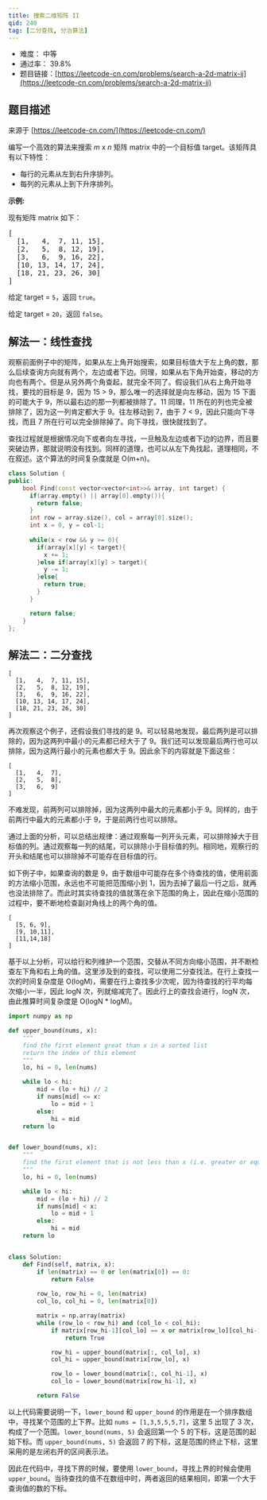 ```yaml
---
title: 搜索二维矩阵 II
qid: 240
tag: [二分查找, 分治算法]
---
```


- 难度： 中等
- 通过率： 39.8%
- 题目链接：[https://leetcode-cn.com/problems/search-a-2d-matrix-ii](https://leetcode-cn.com/problems/search-a-2d-matrix-ii)


## 题目描述

来源于 [https://leetcode-cn.com/](https://leetcode-cn.com/)

<p>编写一个高效的算法来搜索&nbsp;<em>m</em>&nbsp;x&nbsp;<em>n</em>&nbsp;矩阵 matrix 中的一个目标值 target。该矩阵具有以下特性：</p>

<ul>
	<li>每行的元素从左到右升序排列。</li>
	<li>每列的元素从上到下升序排列。</li>
</ul>

<p><strong>示例:</strong></p>

<p>现有矩阵 matrix 如下：</p>

<pre>[
  [1,   4,  7, 11, 15],
  [2,   5,  8, 12, 19],
  [3,   6,  9, 16, 22],
  [10, 13, 14, 17, 24],
  [18, 21, 23, 26, 30]
]
</pre>

<p>给定 target&nbsp;=&nbsp;<code>5</code>，返回&nbsp;<code>true</code>。</p>

<p>给定&nbsp;target&nbsp;=&nbsp;<code>20</code>，返回&nbsp;<code>false</code>。</p>



## 解法一：线性查找

观察前面例子中的矩阵，如果从左上角开始搜索，如果目标值大于左上角的数，那么后续查询方向就有两个，左边或者下边。同理，如果从右下角开始查，移动的方向也有两个。但是从另外两个角查起，就完全不同了。假设我们从右上角开始寻找，要找的目标是 9，因为 15 > 9，那么唯一的选择就是向左移动，因为 15 下面的可能大于 9，所以最右边的那一列都被排除了。11 同理，11 所在的列也完全被排除了，因为这一列肯定都大于 9。往左移动到 7，由于 7 < 9，因此只能向下寻找，而且 7 所在行可以完全排除掉了。向下寻找，很快就找到了。

查找过程就是根据情况向下或者向左寻找，一旦触及左边或者下边的边界，而且要突破边界，那就说明没有找到。同样的道理，也可以从左下角找起，道理相同，不在叙述。这个算法的时间复杂度就是 O(m+n)。

```c++
class Solution {
public:
    bool Find(const vector<vector<int>>& array, int target) {
      if(array.empty() || array[0].empty()){
        return false;
      }
      int row = array.size(), col = array[0].size();
      int x = 0, y = col-1;
    
      while(x < row && y >= 0){
        if(array[x][y] < target){
          x += 1;
        }else if(array[x][y] > target){
          y -= 1;
        }else{
          return true;
        }
      }

      return false;
    }
};
```

## 解法二：二分查找

```
[
  [1,   4,  7, 11, 15],
  [2,   5,  8, 12, 19],
  [3,   6,  9, 16, 22],
  [10, 13, 14, 17, 24],
  [18, 21, 23, 26, 30]
]
```

再次观察这个例子，还假设我们寻找的是 9。可以轻易地发现，最后两列是可以排除的，因为这两列中最小的元素都已经大于了 9。我们还可以发现最后两行也可以排除，因为这两行最小的元素也都大于 9。因此余下的内容就是下面这些：


```
[
  [1,   4,  7],
  [2,   5,  8],
  [3,   6,  9]
]
```

不难发现，前两列可以排除掉，因为这两列中最大的元素都小于 9。同样的，由于前两行中最大的元素都小于 9，于是前两行也可以排除。

通过上面的分析，可以总结出规律：通过观察每一列开头元素，可以排除掉大于目标值的列。通过观察每一列的结尾，可以排除小于目标值的列。相同地，观察行的开头和结尾也可以排除掉不可能存在目标值的行。


如下例子中，如果查询的数是 9，由于数组中可能存在多个待查找的值，使用前面的方法缩小范围，永远也不可能把范围缩小到 1，因为去掉了最后一行之后，就再也没法排除了。而此时其实待查找的值就落在余下范围的角上，因此在缩小范围的过程中，要不断地检查副对角线上的两个角的值。

```
[
  [5, 6, 9],
  [9, 10,11],
  [11,14,18]
]
```

基于以上分析，可以给行和列维护一个范围，交替从不同方向缩小范围，并不断检查左下角和右上角的值。这里涉及到的查找，可以使用二分查找法。在行上查找一次的时间复杂度是 O(logM)，需要在行上查找多少次呢，因为待查找的行平均每次缩小一半，因此 logN 次，列就缩减完了。因此行上的查找会进行，logN 次，由此推算时间复杂度是 O(logN * logM)。


```python
import numpy as np

def upper_bound(nums, x):
    """
    find the first element great than x in a sorted list
    return the index of this element
    """
    lo, hi = 0, len(nums)

    while lo < hi:
        mid = (lo + hi) // 2
        if nums[mid] <= x:
            lo = mid + 1
        else:
            hi = mid
    return lo


def lower_bound(nums, x):
    """
    find the first element that is not less than x (i.e. greater or equal to)
    """
    lo, hi = 0, len(nums)

    while lo < hi:
        mid = (lo + hi) // 2
        if nums[mid] < x:
            lo = mid + 1
        else:
            hi = mid
    return lo


class Solution:
    def Find(self, matrix, x):
        if len(matrix) == 0 or len(matrix[0]) == 0:
            return False
            
        row_lo, row_hi = 0, len(matrix)
        col_lo, col_hi = 0, len(matrix[0])

        matrix = np.array(matrix)
        while (row_lo < row_hi) and (col_lo < col_hi):
            if matrix[row_hi-1][col_lo] == x or matrix[row_lo][col_hi-1] == x:
                return True

            row_hi = upper_bound(matrix[:, col_lo], x)
            col_hi = upper_bound(matrix[row_lo], x)

            row_lo = lower_bound(matrix[:, col_hi-1], x)
            col_lo = lower_bound(matrix[row_hi-1], x)

        return False
```

以上代码需要说明一下，`lower_bound` 和 `upper_bound` 的作用是在一个排序数组中，寻找某个范围的上下界。比如 `nums = [1,3,5,5,5,7]`，这里 5 出现了 3 次，构成了一个范围。`lower_bound(nums, 5)` 会返回第一个 5 的下标，这是范围的起始下标。而 `upper_bound(nums, 5)` 会返回 7 的下标，这是范围的终止下标，这里采用的是左闭右开的区间表示法。

因此在代码中，寻找下界的时候，要使用 `lower_bound`，寻找上界的时候会使用 `upper_bound`。当待查找的值不在数组中时，两者返回的结果相同，即第一个大于查询值的数的下标。